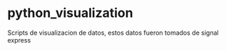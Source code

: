 # python_visualization
Scripts de visualizacion de datos, estos datos fueron tomados de signal express
